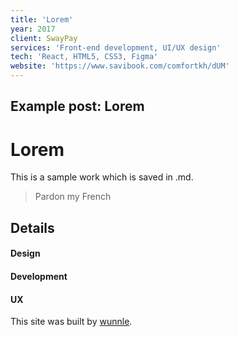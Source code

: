 ```yaml
---
title: 'Lorem'
year: 2017
client: SwayPay
services: 'Front-end development, UI/UX design'
tech: 'React, HTML5, CSS3, Figma'
website: 'https://www.savibook.com/comfortkh/dUM'
---
```

## Example post: Lorem

# Lorem
This is a sample work which is saved in .md.

> Pardon my French

## Details

#### Design
#### Development
#### UX

This site was built by [wunnle](https://wunnle.com/).